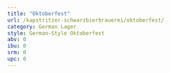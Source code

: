 ```yaml
---
title: "Oktoberfest"
url: /kapstritzer-schwarzbierbrauerei/oktoberfest/
category: German Lager
style: German-Style Oktoberfest
abv: 0
ibu: 0
srm: 0
upc: 0
---
```



